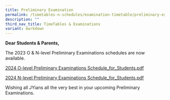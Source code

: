 ```yaml
---
title: Preliminary Examination
permalink: /timetables-n-schedules/examination-timetable/preliminary-examination/
description: ""
third_nav_title: TimeTables & Examinations
variant: markdown
---
```

<p><strong>Dear Students &amp; Parents,</strong></p>
<p>The 2023 O &amp; N-level Preliminary Examinations schedules are now available.

	
</p><p>
	
<a href="https://drive.google.com/file/d/19HMZIXcopkCZYe3hydkJlFchDi0MhyOi/view?usp=drive_link">2024 O-level Preliminary Examinations Schedule_for_Students.pdf</a>
</p>
	
<p></p><p>
<a href="https://drive.google.com/drive/u/1/my-drive">2024 N-level Preliminary Examinations Schedule_for_Students.pdf</a>
</p>






<p></p><p>Wishing all JYians all the very best in your upcoming Preliminary Examinations.</p>